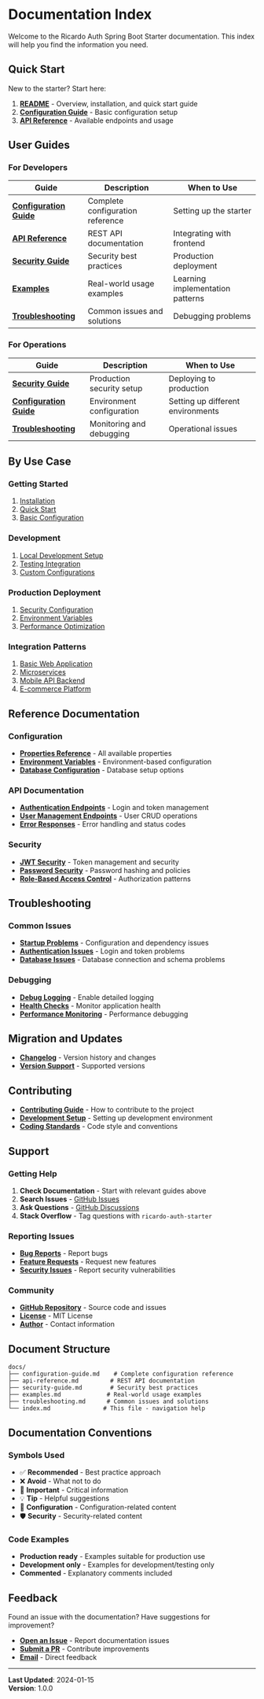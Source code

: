 # Documentation Index

Welcome to the Ricardo Auth Spring Boot Starter documentation. This index will help you find the information you need.

## Quick Start

New to the starter? Start here:

1. **[README](../README.md)** - Overview, installation, and quick start guide
2. **[Configuration Guide](configuration-guide.md)** - Basic configuration setup
3. **[API Reference](api-reference.md)** - Available endpoints and usage

## User Guides

### For Developers

| Guide | Description | When to Use |
|-------|-------------|-------------|
| **[Configuration Guide](configuration-guide.md)** | Complete configuration reference | Setting up the starter |
| **[API Reference](api-reference.md)** | REST API documentation | Integrating with frontend |
| **[Security Guide](security-guide.md)** | Security best practices | Production deployment |
| **[Examples](examples.md)** | Real-world usage examples | Learning implementation patterns |
| **[Troubleshooting](troubleshooting.md)** | Common issues and solutions | Debugging problems |

### For Operations

| Guide | Description | When to Use |
|-------|-------------|-------------|
| **[Security Guide](security-guide.md)** | Production security setup | Deploying to production |
| **[Configuration Guide](configuration-guide.md)** | Environment configuration | Setting up different environments |
| **[Troubleshooting](troubleshooting.md)** | Monitoring and debugging | Operational issues |

## By Use Case

### Getting Started
1. [Installation](../README.md#installation)
2. [Quick Start](../README.md#quick-start)
3. [Basic Configuration](configuration-guide.md#basic-configuration)

### Development
1. [Local Development Setup](examples.md#basic-web-application)
2. [Testing Integration](examples.md#testing-examples)
3. [Custom Configurations](configuration-guide.md#customization)

### Production Deployment
1. [Security Configuration](security-guide.md)
2. [Environment Variables](configuration-guide.md#environment-variables)
3. [Performance Optimization](troubleshooting.md#performance-issues)

### Integration Patterns
1. [Basic Web Application](examples.md#basic-web-application)
2. [Microservices](examples.md#microservices-architecture)
3. [Mobile API Backend](examples.md#mobile-api-backend)
4. [E-commerce Platform](examples.md#e-commerce-application)

## Reference Documentation

### Configuration
- **[Properties Reference](configuration-guide.md#configuration-properties)** - All available properties
- **[Environment Variables](configuration-guide.md#environment-variables)** - Environment-based configuration
- **[Database Configuration](configuration-guide.md#database-configuration)** - Database setup options

### API Documentation
- **[Authentication Endpoints](api-reference.md#authentication-endpoints)** - Login and token management
- **[User Management Endpoints](api-reference.md#user-management-endpoints)** - User CRUD operations
- **[Error Responses](api-reference.md#error-responses)** - Error handling and status codes

### Security
- **[JWT Security](security-guide.md#jwt-security)** - Token management and security
- **[Password Security](security-guide.md#password-security)** - Password hashing and policies
- **[Role-Based Access Control](security-guide.md#role-based-access-control-rbac)** - Authorization patterns

## Troubleshooting

### Common Issues
- **[Startup Problems](troubleshooting.md#application-fails-to-start)** - Configuration and dependency issues
- **[Authentication Issues](troubleshooting.md#authentication-issues)** - Login and token problems
- **[Database Issues](troubleshooting.md#database-issues)** - Database connection and schema problems

### Debugging
- **[Debug Logging](troubleshooting.md#debugging-tools)** - Enable detailed logging
- **[Health Checks](troubleshooting.md#debugging-tools)** - Monitor application health
- **[Performance Monitoring](troubleshooting.md#performance-monitoring)** - Performance debugging

## Migration and Updates

- **[Changelog](../CHANGELOG.md)** - Version history and changes
- **[Version Support](../CHANGELOG.md#version-support-policy)** - Supported versions

## Contributing

- **[Contributing Guide](../CONTRIBUTING.md)** - How to contribute to the project
- **[Development Setup](../CONTRIBUTING.md#development-setup)** - Setting up development environment
- **[Coding Standards](../CONTRIBUTING.md#coding-standards)** - Code style and conventions

## Support

### Getting Help
1. **Check Documentation** - Start with relevant guides above
2. **Search Issues** - [GitHub Issues](https://github.com/RicardoMorim/Auth-Provider/issues)
3. **Ask Questions** - [GitHub Discussions](https://github.com/RicardoMorim/Auth-Provider/discussions)
4. **Stack Overflow** - Tag questions with `ricardo-auth-starter`

### Reporting Issues
- **[Bug Reports](https://github.com/RicardoMorim/Auth-Provider/issues/new?template=bug_report.md)** - Report bugs
- **[Feature Requests](https://github.com/RicardoMorim/Auth-Provider/issues/new?template=feature_request.md)** - Request new features
- **[Security Issues](../CONTRIBUTING.md#security-issues)** - Report security vulnerabilities

### Community
- **[GitHub Repository](https://github.com/RicardoMorim/Auth-Provider)** - Source code and issues
- **[License](../LICENSE)** - MIT License
- **[Author](mailto:ricardomorim05@gmail.com)** - Contact information

## Document Structure

```
docs/
├── configuration-guide.md    # Complete configuration reference
├── api-reference.md         # REST API documentation
├── security-guide.md        # Security best practices
├── examples.md             # Real-world usage examples
├── troubleshooting.md      # Common issues and solutions
└── index.md               # This file - navigation help
```

## Documentation Conventions

### Symbols Used
- ✅ **Recommended** - Best practice approach
- ❌ **Avoid** - What not to do
- 🚨 **Important** - Critical information
- 💡 **Tip** - Helpful suggestions
- 🔧 **Configuration** - Configuration-related content
- 🛡️ **Security** - Security-related content

### Code Examples
- **Production ready** - Examples suitable for production use
- **Development only** - Examples for development/testing only
- **Commented** - Explanatory comments included

## Feedback

Found an issue with the documentation? Have suggestions for improvement?

- **[Open an Issue](https://github.com/RicardoMorim/Auth-Provider/issues/new)** - Report documentation issues
- **[Submit a PR](../CONTRIBUTING.md#pull-request-process)** - Contribute improvements
- **[Email](mailto:ricardomorim05@gmail.com)** - Direct feedback

---

**Last Updated**: 2024-01-15  
**Version**: 1.0.0
